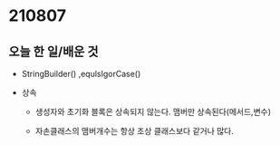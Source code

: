 # 210807

## 오늘 한 일/배운 것

- StringBuilder() ,equlsIgorCase()

- 상속

  - 생성자와 초기화 블록은 상속되지 않는다. 맴버만 상속된다(메서드,변수)

  - 자손클래스의 맴버개수는 항상 조상 클래스보다 같거나 많다.

  

